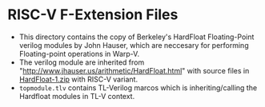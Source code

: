 # RISC-V F-Extension Files

* This directory contains the copy of	Berkeley's HardFloat Floating-Point verilog modules by John Hauser, which are neccesary for performing Floating-point operations in Warp-V.
* The verilog module are inherited from "http://www.jhauser.us/arithmetic/HardFloat.html" with source files in [HardFloat-1.zip](http://www.jhauser.us/arithmetic/HardFloat-1.zip)   with RISC-V variant.
* `topmodule.tlv` contains TL-Verilog marcos which is inheriting/calling the Hardfloat modules in TL-V context.


